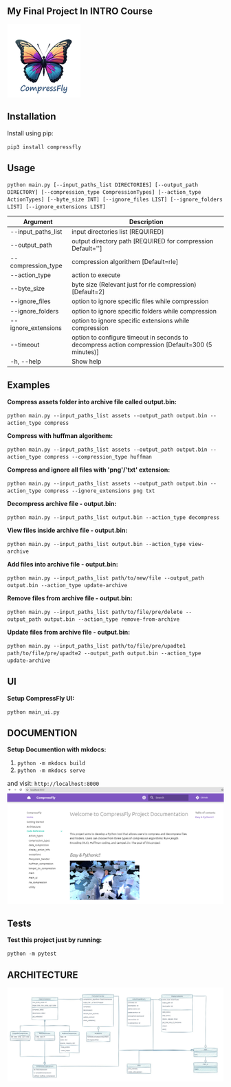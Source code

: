 ## My Final Project In INTRO Course
<img src="static\images\compress_fly.jpg" width="170" height="170" />

## Installation

Install using pip:

`pip3 install compressfly`

## Usage

`python main.py [--input_paths_list DIRECTORIES] [--output_path DIRECTORY] [--compression_type CompressionTypes] [--action_type ActionTypes] [--byte_size INT] [--ignore_files LIST] [--ignore_folders LIST] [--ignore_extensions LIST]`

| Argument                            | Description                                             |
|-------------------------------------|---------------------------------------------------------| 
| --input_paths_list                  | input directories list [REQUIRED]                       | 
| --output_path                       | output directory path  [REQUIRED for compression Default='']                                 |
| --compression_type                  | compression algorithem [Default=rle]                              |
| --action_type                       | action to execute                                       |
| --byte_size                         | byte size (Relevant just for rle compression) [Default=2]           |
| --ignore_files                      | option to ignore specific files while compression       |
| --ignore_folders                    | option to ignore specific folders while compression     |
| --ignore_extensions                 | option to ignore specific extensions while compression  |
| --timeout                           | option to configure timeout in seconds to decompress action compression [Default=300 (5 minutes)] |
| -h, --help                          | Show help                                               |

## Examples

**Compress assets folder into archive file called output.bin:**

`python main.py --input_paths_list assets --output_path output.bin --action_type compress`

**Compress with huffman algorithem:**

`python main.py --input_paths_list assets --output_path output.bin --action_type compress --compression_type huffman`

**Compress and ignore all files with 'png'/'txt' extension:**

`python main.py --input_paths_list assets --output_path output.bin --action_type compress --ignore_extensions png txt`

**Decompress archive file - output.bin:**

`python main.py --input_paths_list output.bin --action_type decompress`

**View files inside archive file - output.bin:**

`python main.py --input_paths_list output.bin --action_type view-archive`

**Add files into archive file - output.bin:**

`python main.py --input_paths_list path/to/new/file --output_path output.bin --action_type update-archive`

**Remove files from archive file - output.bin:**

`python main.py --input_paths_list path/to/file/pre/delete --output_path output.bin --action_type remove-from-archive`

**Update files from archive file - output.bin:**

`python main.py --input_paths_list path/to/file/pre/upadte1 path/to/file/pre/upadte2 --output_path output.bin --action_type update-archive`


## UI 

**Setup CompressFly UI:**

`python main_ui.py`

## DOCUMENTION

**Setup Documention with mkdocs:**

1) `python -m mkdocs build`
2) `python -m mkdocs serve`

and visit: `http://localhost:8000`
<img src="assets\mkdocs_page.png" />


## Tests

**Test this project just by running:**

`python -m pytest`

## ARCHITECTURE
![ARCHITECTURE](assets/compression-architecture2.jpg)

<!-- ![](https://media1.giphy.com/media/v1.Y2lkPTc5MGI3NjExNzZweHdzMWUwcTQ1N2toZXdzdjMzZGoxdDNxNTRwaXA5Y3Ric2xzaiZlcD12MV9pbnRlcm5hbF9naWZfYnlfaWQmY3Q9Zw/lOPJZITKZYLiU3cfGl/giphy.gif) -->